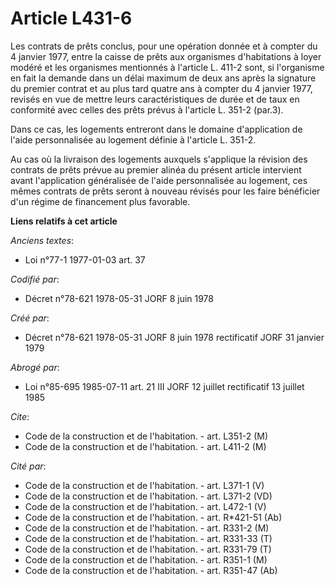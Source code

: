 # Article L431-6

Les contrats de prêts conclus, pour une opération donnée et à compter du 4 janvier 1977, entre la caisse de prêts aux
organismes d'habitations à loyer modéré et les organismes mentionnés à l'article L. 411-2 sont, si l'organisme en fait la
demande dans un délai maximum de deux ans après la signature du premier contrat et au plus tard quatre ans à compter du 4
janvier 1977, revisés en vue de mettre leurs caractéristiques de durée et de taux en conformité avec celles des prêts prévus
à l'article L. 351-2 (par.3).

Dans ce cas, les logements entreront dans le domaine d'application de l'aide personnalisée au logement définie à l'article L.
351-2.

Au cas où la livraison des logements auxquels s'applique la révision des contrats de prêts prévue au premier alinéa du
présent article intervient avant l'application généralisée de l'aide personnalisée au logement, ces mêmes contrats de prêts
seront à nouveau révisés pour les faire bénéficier d'un régime de financement plus favorable.

**Liens relatifs à cet article**

_Anciens textes_:

  - Loi n°77-1 1977-01-03 art. 37

_Codifié par_:

  - Décret n°78-621 1978-05-31 JORF 8 juin 1978

_Créé par_:

  - Décret n°78-621 1978-05-31 JORF 8 juin 1978 rectificatif JORF 31 janvier 1979

_Abrogé par_:

  - Loi n°85-695 1985-07-11 art. 21 III JORF 12 juillet rectificatif 13 juillet 1985

_Cite_:

  - Code de la construction et de l'habitation. - art. L351-2 (M)
  - Code de la construction et de l'habitation. - art. L411-2 (M)

_Cité par_:

  - Code de la construction et de l'habitation. - art. L371-1 (V)
  - Code de la construction et de l'habitation. - art. L371-2 (VD)
  - Code de la construction et de l'habitation. - art. L472-1 (V)
  - Code de la construction et de l'habitation. - art. R*421-51 (Ab)
  - Code de la construction et de l'habitation. - art. R331-2 (M)
  - Code de la construction et de l'habitation. - art. R331-33 (T)
  - Code de la construction et de l'habitation. - art. R331-79 (T)
  - Code de la construction et de l'habitation. - art. R351-1 (M)
  - Code de la construction et de l'habitation. - art. R351-47 (Ab)

